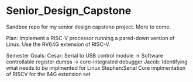 # Senior_Design_Capstone
Sandbox repo for my senior design capstone project.  More to come.

Plan: Implement a RISC-V processor running a pared-down version of Linux.  Use the RV64G extension of RISC-V.

Semester Goals:
  Cesar:  Serial to USB control module -> Software controllable register dumps -> core-integrated debugger
  Jacob:  Identifying what needs to be implmented for Linux
  Stephen:Serial Core implmentation of RISCV for the 64G extension set
